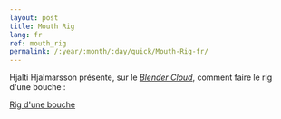 ```yaml
---
layout: post
title: Mouth Rig
lang: fr
ref: mouth_rig
permalink: /:year/:month/:day/quick/Mouth-Rig-fr/
---
```


Hjalti Hjalmarsson présente, sur le *[Blender Cloud][1]*, comment faire le rig d'une bouche :  

[Rig d'une bouche][2]

[1]: http://cloud.blender.org
[2]: https://cloud.blender.org/p/glass-half/#574f04c1c379cf1b24a705a3
